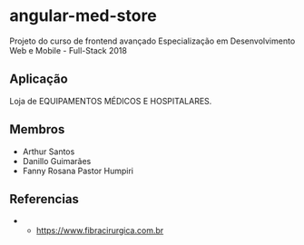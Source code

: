 # angular-med-store
Projeto do curso de frontend avançado Especialização em Desenvolvimento Web e Mobile - Full-Stack 2018

## Aplicação
Loja de EQUIPAMENTOS MÉDICOS E HOSPITALARES.

## Membros
* Arthur Santos
* Danillo Guimarães
* Fanny Rosana Pastor Humpiri
## Referencias
* * https://www.fibracirurgica.com.br
